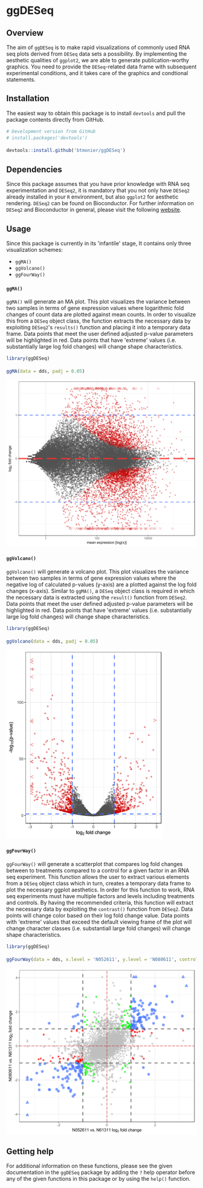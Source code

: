 # ggDESeq

Overview
--------

The aim of `ggDESeq` is to make rapid visualizations of commonly used RNA seq plots derived from `DESeq` data sets a possibility. By implementing the aesthetic qualities of `ggplot2`, we are able to generate publication-worthy graphics. You need to provide the `DESeq`-related data frame with subsequent experimental conditions, and it takes care of the graphics and condtional statements.

Installation
------------

The easiest way to obtain this package is to install `devtools` and pull the package contents directly from GitHub.

``` r
# Development version from GitHub
# install.packages('devtools')

devtools::install.github('btmonier/ggDESeq')
```

Dependencies
------------

Since this package assumes that you have prior knowledge with RNA seq experimentation and `DESeq2`, it is mandatory that you not only have `DESeq2` already installed in your `R` environment, but also `ggplot2` for aesthetic rendering. `DESeq2` can be found on Bioconductor. For further information on `DESeq2` and Bioconductor in general, please visit the following [website](http://bioconductor.org/packages/release/bioc/html/DESeq2.html).


Usage
-----

Since this package is currently in its 'infantile' stage, It contains only three visualization schemes:
* `ggMA()`
* `ggVolcano()`
* `ggFourWay()`


#### `ggMA()`

`ggMA()` will generate an MA plot. This plot visualizes the variance between two samples in terms of gene expression values where logarithmic fold changes of count data are plotted against mean counts. In order to visualize this from a `DESeq` object class, the function extracts the necessary data by exploiting `DESeq2`'s `results()` function and placing it into a temporary data frame. Data points that meet the user defined adjusted p-value parameters will be highlighted in red. Data points that have 'extreme' values (i.e. substantially large log fold changes) will change shape characteristics.

``` r
library(ggDESeq)

ggMA(data = dds, padj = 0.05)
```
![](plot-example-ggma.png)


#### `ggVolcano()`

`ggVolcano()` will generate a volcano plot. This plot visualizes the variance between two samples in terms of gene expression values where the negative log of calculated p-values (y-axis) are a plotted against the log fold changes (x-axis). Similar to `ggMA()`, a `DESeq` object class is required in which the necessary data is extracted using the `result()` function from `DESeq2`. Data points that meet the user defined adjusted p-value parameters will be highlighted in red. Data points that have 'extreme' values (i.e. substantially large log fold changes) will change shape characteristics.

``` r
library(ggDESeq)

ggVolcano(data = dds, padj = 0.05)
```
![](plot-example-ggvolcano.png)


#### `ggFourWay()`

`ggFourWay()` will generate a scatterplot that compares log fold changes between to treatments compared to a control for a given factor in an RNA seq experiment. This function allows the user to extract various elements from a `DESeq` object class which in turn, creates a temporary data frame to plot the necessary ggplot aesthetics. In order for this function to work, RNA seq experiments must have multiple factors and levels including treatments and controls. By having the recommended criteria, this function will extract the necessary data by exploiting the `contrast()` function from `DESeq2`. Data points will change color based on their log fold change value. Data points with 'extreme' values that exceed the default viewing frame of the plot will change character classes (i.e. substantiall large fold changes) will change shape characteristics. 

``` r
library(ggDESeq)

ggFourWay(data = dds, x.level = 'N052611', y.level = 'N080611', control = 'N61311', factor = 'cell')
```
![](plot-example-ggfourway.png)


Getting help
------------

For additional information on these functions, please see the given documentation in the `ggDESeq` package by adding the `?` help operator before any of the given functions in this package or by using the `help()` function. 
